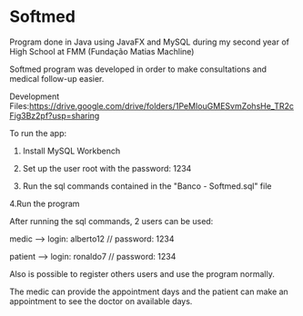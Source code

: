 # Softmed
Program done in Java using JavaFX and MySQL during my second year of High School at FMM (Fundação Matias Machline)

Softmed program was developed in order to make consultations and medical follow-up easier.

Development Files:https://drive.google.com/drive/folders/1PeMIouGMESvmZohsHe_TR2cFig3Bz2pf?usp=sharing

To run the app:

1. Install MySQL Workbench

2. Set up the user root with the password: 1234

3. Run the sql commands contained in the "Banco - Softmed.sql" file

4.Run the program

After running the sql commands, 2 users can be used:

medic --> login: alberto12 // password: 1234

patient --> login: ronaldo7 // password: 1234

Also is possible to register others users and use the program normally.

The medic can provide the appointment days and the patient can make an appointment to see the doctor on available days.
